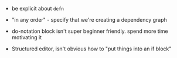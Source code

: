 
- be explicit about `defn`
- "in any order" - specify that we're creating a dependency graph
- do-notation block isn't super beginner friendly. spend more time motivating it

- Structured editor, isn't obvious how to "put things into an if block"
